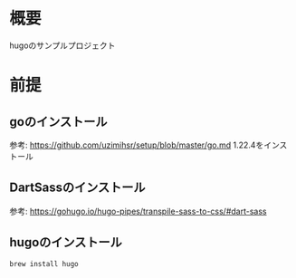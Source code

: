 # 概要

hugoのサンプルプロジェクト

# 前提

## goのインストール

参考: https://github.com/uzimihsr/setup/blob/master/go.md
1.22.4をインストール

## DartSassのインストール

参考: https://gohugo.io/hugo-pipes/transpile-sass-to-css/#dart-sass

## hugoのインストール

```
brew install hugo
```